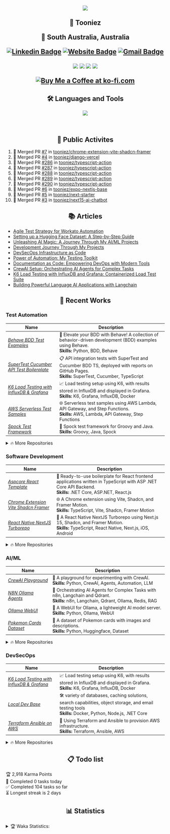 
<h2 align="center">

![](https://quotes-github-readme.vercel.app/api?type=horizontal&theme=catppuccin_mocha)


🤖 Tooniez

📍 South Australia, Australia 

<!-- <p align="center">
	<a href="https://github.com/tooniez">

  <img src="https://readme-typing-svg.herokuapp.com?font=Time+New+Roman&color=cyan&size=25&center=true&vCenter=true&width=600&height10&lines=Full+Stack+Engineer;Quality Assurance+Advocate;Serial+Starter!;AI+ML+Researcher;Coding+to+learn&hearts&center=true">
	</a>
</p> -->

[![Linkedin Badge](https://img.shields.io/badge/-tonyluu-blue?style=flat&logo=Linkedin&logoColor=white&link=https://www.linkedin.com/in/tonyluu888/)](https://www.linkedin.com/in/tonyluu888/)
[![Website Badge](https://img.shields.io/badge/-tooniez-47CCCC?style=flat&logo=Google-Chrome&logoColor=white&link=https://tooniez-land.vercel.app)](t[ooniez-land](https://tooniez-land.vercel.app))
[![Gmail Badge](https://img.shields.io/badge/-tooni22-c14438?style=flat&logo=Gmail&logoColor=white&link=mailto:tooni22@proton.me)](mailto:tooni22@proton.me)

 <!-- 🌐 [Website](https://tooniez-land.vercel.app) | 💼 [LinkedIn](https://www.linkedin.com/in/tonyluu888) | ✉️ [Email](mailto:tooni22@proton.me) | ❓ [Ask Me Anything](https://github.com/tooniez/ama/issues/new) -->



<img src="https://komarev.com/ghpvc/?username=tooniez&style=plastic&label=Views"><img>
<img src="https://badges.pufler.dev/visits/tooniez/brunotacca?color=black&logo=github" />
<a href="https://github.com/tooniez/"><img src="https://img.shields.io/github/followers/tooniez?color=%234CC61E&label=GitHub%20Followers%20%3A"/></a>
<a href="https://github.com/tooniez?tab=repositories"><img src="https://badges.frapsoft.com/os/v2/open-source.svg?v=103"/></a>
<!-- <a href="https://github.com/Naereen/badges"><img src="https://img.shields.io/badge/badges-awesome-green.svg"/></a> -->
<a href="https://ko-fi.com/tooniez"><img src="https://ko-fi.com/img/githubbutton_sm.svg" alt="Buy Me a Coffee at ko-fi.com" data-canonical-src="https://ko-fi.com/img/githubbutton_sm.svg" style="max-width: 100%;"></a>

</h2>


<!-- ### 🌟 About me

- A proud 🤴 of two amazing kiddos 💛
- Helping out at the family farm 🥒
- Constantly learning new tricks and skills 🤓
- Always up for family time 👪
- Bookworm and puzzle master 📘✍️
- Brainstorming life hacks to make life easier 😎
- Obsessed with AI & ML, exploring trends to create opportunities 🤖📈
- Passionate about evaluating quality in emerging tech 💻
 -->

<h2 align="center"> 🛠️ Languages and Tools</h2>
<p align="center">
<img width="400px"  src="https://skillicons.dev/icons?i=py,java,js,html,dotnet,css,react,nodejs,express,bun,django,md,github,postgres,mongo,git,vscode,docker,aws,postman,supabase,linux,ansible,vercel,neovim,fastapi,pytorch,django,selenium,cypress,jest,flask,bash&perline=10"  />
</p>
<br />

<h2 align="center"> 🚀 Public Activites </h2>

<!--START_SECTION:activity-->
1. 🎉 Merged PR [#7](https://github.com/tooniez/chrome-extension-vite-shadcn-framer/pull/7) in [tooniez/chrome-extension-vite-shadcn-framer](https://github.com/tooniez/chrome-extension-vite-shadcn-framer)
2. 🎉 Merged PR [#4](https://github.com/tooniez/django-vercel/pull/4) in [tooniez/django-vercel](https://github.com/tooniez/django-vercel)
3. 🎉 Merged PR [#286](https://github.com/tooniez/typescript-action/pull/286) in [tooniez/typescript-action](https://github.com/tooniez/typescript-action)
4. 🎉 Merged PR [#287](https://github.com/tooniez/typescript-action/pull/287) in [tooniez/typescript-action](https://github.com/tooniez/typescript-action)
5. 🎉 Merged PR [#288](https://github.com/tooniez/typescript-action/pull/288) in [tooniez/typescript-action](https://github.com/tooniez/typescript-action)
6. 🎉 Merged PR [#289](https://github.com/tooniez/typescript-action/pull/289) in [tooniez/typescript-action](https://github.com/tooniez/typescript-action)
7. 🎉 Merged PR [#290](https://github.com/tooniez/typescript-action/pull/290) in [tooniez/typescript-action](https://github.com/tooniez/typescript-action)
8. 🎉 Merged PR [#6](https://github.com/tooniez/expo-nextjs-base/pull/6) in [tooniez/expo-nextjs-base](https://github.com/tooniez/expo-nextjs-base)
9. 🎉 Merged PR [#5](https://github.com/tooniez/next-starter/pull/5) in [tooniez/next-starter](https://github.com/tooniez/next-starter)
10. 🎉 Merged PR [#3](https://github.com/tooniez/next15-ai-chatbot/pull/3) in [tooniez/next15-ai-chatbot](https://github.com/tooniez/next15-ai-chatbot)
<!--END_SECTION:activity-->

<h2 align="center"> 📚 Articles </h2>

<!-- ### 💡 Blog posts -->

<!-- BLOG-POST-LIST:START -->
- [Agile Test Strategy for Workato Automation](https://tooniez-land.vercel.app/post/qa-workato-ts/)
- [Setting up a Hugging Face Dataset: A Step-by-Step Guide](https://tooniez-land.vercel.app/post/aiml-huggingface-dataset-setup/)
- [Unleashing AI Magic: A Journey Through My AI/ML Projects](https://tooniez-land.vercel.app/post/aiml-repo-directory/)
- [Development Journey Through My Projects](https://tooniez-land.vercel.app/post/dev-repo-directory/)
- [DevSecOps Infrastructure as Code](https://tooniez-land.vercel.app/post/devops-repo-directory/)
- [Power of Automation: My Testing Toolkit](https://tooniez-land.vercel.app/post/qa-repo-directory/)
- [Documentation as Code: Empowering DevOps with Modern Tools](https://tooniez-land.vercel.app/post/devops-docs-as-code/)
- [CrewAI Setup: Orchestrating AI Agents for Complex Tasks](https://tooniez-land.vercel.app/post/aiml-crewai-setup/)
- [K6 Load Testing with InfluxDB and Grafana: Containerized Load Test Suite](https://tooniez-land.vercel.app/post/qa-k6-grafana-influxdb/)
- [Building Powerful Language AI Applications with Langchain](https://tooniez-land.vercel.app/post/aiml-langchain-setup/)
<!-- BLOG-POST-LIST:END -->

<h2 align="center">🌱 Recent Works</h2>

### Test Automation

| Name                  | Description                                                |
| ---------------------------------|--------------------------------------------------------------- |
| _[Behave BDD Test Examples](https://github.com/tooniez/behave-bdd-python)_         | 📃 Elevate your BDD with Behave! A collection of behavior-driven development (BDD) examples using Behave.<br>**Skills:** Python, BDD, Behave    |
| _[SuperTest Cucumber API Test Boilerplate](https://github.com/tooniez/supertest-cucumber-ts)_ | 📋 API integration tests with SuperTest and Cucumber BDD TS, deployed with reports on GitHub Pages.<br>**Skills:** SuperTest, Cucumber, TypeScript         |
| _[K6 Load Testing with InfluxDB & Grafana](https://github.com/tooniez/k6-grafana-influxdb)_ | 📈 Load testing setup using K6, with results stored in InfluxDB and displayed in Grafana.<br>**Skills:** K6, Grafana, InfluxDB, Docker         |
| _[AWS Serverless Test Samples](https://github.com/tooniez/aws-serverless-test-samples)_ | 🌐 Serverless test samples using AWS Lambda, API Gateway, and Step Functions.<br>**Skills:** AWS, Lambda, API Gateway, Step Functions         |
| _[Spock Test Framework](https://github.com/tooniez/spock-test-framework)_ | 📃 Spock test framework for Groovy and Java.<br>**Skills:** Groovy, Java, Spock         |

<details>
<summary> 🔥 More Repositories </summary>

### Test Automation

| Name                  | Description                                                |
| ---------------------------------|--------------------------------------------------------------- |
| _[E2E NightwatchJS Test Framework](https://github.com/tooniez/e2e-nightwatchjs-ts)_ | 🌐 End-to-end testing with NightwatchJS and TypeScript.<br>**Skills:** NightwatchJS, TypeScript         |
| _[Appium Multi Language Test Framework](https://github.com/tooniez/appium-framework)_            | 🗜️ A multi-language Appium test framework with examples in Node.js, Java (Maven), and C# (.NET).<br>**Skills:** Java, C#, .NET Core, Appium, Selenium WebDriver         |
| _[Cypress E2E Testing with Vue.js & TypeScript](https://github.com/tooniez/vuejs-typescript-cypress)_            | 🌟 Explore a streamlined Cypress test framework for VueJS applications.<br>**Skills:** Cypress, Vue.js, TypeScript         |
| _[Playwright E2E Test Framework](https://github.com/tooniez/e2e-test-automation-shopfront-exercise)_ | 🚀 End-to-end automated tests using Playwright for Shopfront applications.<br>**Skills:** Playwright, CI, Test Automation         |
| _[Cypress TheIconic Test Framework](https://github.com/tooniez/theiconic-cypress)_  | 🌐 Cypress repository to check TheIconic's shopping cart feature.<br>**Skills:** Cypress, TypeScript, Node.js         |
| _[Mobile Testing with TestNG, Java, Appium, & Browserstack](https://github.com/tooniez/java-testng-appium-browserstack)_ | 🤖 Start up Appium tests in TestNG on BrowserStack App Automate.<br>**Skills:** Java, Mobile Testing, Appium, Android, iOS         |
| _[Pact Contract API Testing with Express](https://github.com/tooniez/pact-express)_ | 🚨 Ensure API reliability through contract testing with Pact and Express.<br>**Skills:** Pact, Express.js, API Testing         |
| _[Pega Unit Test Results Retriever CliFx](https://github.com/tooniez/pegats-clifx-dotnet)_ | 🔧 A simple CliFX .NET command line tool to retrieve unit test results from Pega SAAS Endpoint.<br>**Skills:** C#, .NET Core, CLI         |
| _[Performance Testing with Locust on AWS & Terraform](https://github.com/tooniez/locust-terraform-aws)_ | ⚡️ Elevate performance testing with Terraform and Locust on AWS EC2.<br>**Skills:** Python, Terraform, AWS, Performance Testing         |
| _[RestAssured Maven Java JUnit](https://github.com/tooniez/restassured-maven-java)_ | 💨 Maven project using RestAssured and JUnit to test OpenWeatherAPI for air quality.<br>**Skills:** Java, RestAssured         |
| _[Salesforce Apex Unit/E2E Testing](https://github.com/tooniez/salesforce-apex-testing)_ | 📊 Repository for testing a Salesforce application using sfdx-lwc-jest.<br>**Skills:** Apex Programming, Salesforce Development, Salesforce Administration         |
| _[Specflow NUnit Boilerplate](https://github.com/tooniez/specflow-nunit-template)_ | ⚙ Ready-to-use boilerplate with BDD Specflow and NUnit runner.<br>**Skills:** SpecFlow, BDD, C#, Cucumber         |  |
| _[WireMock.Net Server Starter](https://github.com/tooniez/dotnet-wiremock)_ | 🖲️ Mock server using WireMock.Net.<br>**Skills:** .NET Framework, WireMock, C#, Mock         |
| _[Prisma Ecosystem Tests](https://github.com/tooniez/prisma-ecosystem-tests)_ | 🧰 Continuously tests Prisma Client with various operating systems, frameworks, platforms, databases and more.<br>**Skills:** Prisma, TypeScript, Node.js         |
| _[E2E Ethereum Hive Testing](https://github.com/tooniez/e2e-ethereum-hive-testing)_ | 🧰 Continuously tests Ethereum Hive with various operating systems, frameworks, platforms, databases and more.<br>**Skills:** Ethereum, Hive, TypeScript, Node.js         |
| _[Appium Docker Server](https://github.com/tooniez/appium-docker-server)_ | 🧰 Appium Docker Server for testing mobile applications.<br>**Skills:** Docker, Appium, Mobile Testing         |
</details>

### Software Development

| Name                  | Description                                                |
| ---------------------------------|--------------------------------------------------------------- |
| _[Aspcore React Template](https://github.com/tooniez/Aspcore.ReactTemplate)_                          | 🌱 Ready-to-use boilerplate for React frontend applications written in TypeScript with ASP .NET Core API Backend.<br>**Skills:** .NET Core, ASP.NET, React.js     |
| _[Chrome Extension Vite Shadcn Framer](https://github.com/tooniez/chrome-extension-vite-shadcn-framer)_ | 🌐 A Chrome extension using Vite, Shadcn, and Framer Motion.<br>**Skills:** TypeScript, Vite, Shadcn, Framer Motion         |
| _[React Native NextJS Turborepo](https://github.com/tooniez/reactnative-nextjs-turborepo)_ | 🧩 A React Native NextJS Turborepo using Next.js 15, Shadcn, and Framer Motion.<br>**Skills:** TypeScript, React Native, Next.js, iOS, Android         |

<details>
<summary> 🔥 More Repositories </summary>

### Software Development

| Name                  | Description                                                |
| ---------------------------------|--------------------------------------------------------------- |
| _[NextJS AI Chatbot](https://github.com/tooniez/next15-ai-chatbot)_ | 🤖 A NextJS AI Chatbot using Next.js 15, Shadcn, and Framer Motion.<br>**Skills:** TypeScript, Next.js, Shadcn, Framer Motion         |
| _[NextJS Base](https://github.com/tooniez/next15-base)_ | 🌱 A NextJS base using Next.js 15, Shadcn, and Framer Motion.<br>**Skills:** TypeScript, Next.js, Shadcn, Framer Motion         |
| _[Expo NextJS Railway Template](https://github.com/tooniez/expo-nextjs-base)_ | 🧩 A NextJS Starter Template using Next.js 15, Shadcn, and Framer Motion designed for Railway.<br>**Skills:** TypeScript, Expo, Next.js, Shadcn, Framer Motion         |
| _[Bun with MongoDB Sample](https://github.com/tooniez/bun-api-mongodb)_            | 🌱 A sample project demonstrating how to use Bun server with MongoDB.<br>**Skills:** TypeScript, MongoDB, Node.js, BunAPI         |
| _[NextJS Supabase Authentication Sample](https://github.com/tooniez/nextjs-supabase-auth)_ | 🔐 NextJS sample using Supabase Authentication.<br>**Skills:** Next.js, Supabase, React.js, TypeScript         |
| _[Static Site with AstroJS](https://tooniez-land.vercel.app/)_ | 📚 A blog where I post my latest work, written in AstroJS and hosted on Vercel.<br>**Skills:** Astro, TypeScript, Supabase, Vercel         |
| _[FastAPI Streamlit Stack](https://github.com/tooniez/fastapi-streamlit)_ | 📚 Full-stack application with a FastAPI backend and a Streamlit frontend.<br>**Skills:** Python, FastAPI, Streamlit         |
| _[Kotlin Multiplatform Mobile (KMM)](https://github.com/tooniez/kotlin-multiplatorm-app)_ | 🧩 Boilerplate for Kotlin Multiplatform Mobile applications with Android and iOS targets.<br>**Skills:** Kotlin, Swift, Android, iOS     | 

</details>


### AI/ML

| Name                  | Description                                                |
| ---------------------------------|--------------------------------------------------------------- |
| _[CrewAI Playground](https://github.com/tooniez/crewai-playground)_ | 🤖 A playground for experimenting with CrewAI.<br>**Skills:** Python, CrewAI, Agents, Automation, LLM |
| _[N8N Ollama Agents](https://github.com/tooniez/n8n-ollama-agents)_ | 🤖 Orchestrating AI Agents for Complex Tasks with n8n, Langchain and Qdrant.<br>**Skills:** n8n, Langchain, Qdrant, Ollama, Redis, RAG |
| _[Ollama WebUI](https://github.com/tooniez/ollama-webui)_ | 🤖 A WebUI for Ollama, a lightweight AI model server.<br> **Skills:** Python, Ollama, WebUI |
| _[Pokemon Cards Dataset](https://huggingface.co/datasets/tooni/pokemoncards)_ | 🎲 A dataset of Pokemon cards with images and descriptions.<br> **Skills:** Python, Huggingface, Dataset |
<details>
<summary> 🔥 More Repositories </summary>


### AI/ML


| Name | Description |
|------|-------------|
| _[FastAPI Llama2 HuggingfaceHub API](https://github.com/tooniez/fastapi-llama-hub-collab)_ | 📓 Run a FastAPI server with Llama 2 model integration using Google Colab's free T4 GPU.<br>**Skills:** Python, FastAPI, Jupyter, Huggingface |
| _[FastAPI Streamlit Stack](https://github.com/tooniez/fastapi-streamlit)_ | 📚 Full-stack application with a FastAPI backend and a Streamlit frontend.<br>**Skills:** Python, FastAPI, Streamlit |
| _[LLM Toolkit](https://github.com/tooniez/llm-toolkit)_ | 🧰 A collection of prompts, tools and functions for working with LLMs.<br>**Skills:** Python, OpenAI, Tool-chain, Prompt Engineering, Function Calling, Ollama, Modelfile |
| _[Streamlit Pokemon EDA](https://pokedex-production-6103.up.railway.app/)_ | 🎲 A Streamlit application with Exploratory Data Analysis (EDA) of Pokemon cards.<br>**Skills:** Python, Huggingface, Streamlit |

</details>

### DevSecOps

| Name                  | Description                                                |
| ---------------------------------|--------------------------------------------------------------- |
| _[K6 Load Testing with InfluxDB & Grafana](https://github.com/tooniez/k6-grafana-influxdb)_ | 📈 Load testing setup using K6, with results stored in InfluxDB and displayed in Grafana.<br>**Skills:** K6, Grafana, InfluxDB, Docker         |
| _[Local Dev Base](https://github.com/tooniez/local-dev-base)_ | 🛠  variety of databases, caching solutions, search capabilities, object storage, and email testing tools<br>**Skills:** Docker, Python, Node.js, .NET Core         |
| _[Terraform Ansible on AWS](https://github.com/tooniez/terraform-ansible-aws)_ | 🧱 Using Terraform and Ansible to provision AWS infrastructure.<br>**Skills:** Terraform, Ansible, AWS         |

<details>
<summary> 🔥 More Repositories </summary>

#### DevSecOps

| Name                  | Description                                                |
| ---------------------------------|--------------------------------------------------------------- |
| _[DevContainer Templates](https://github.com/tooniez/devcontainer-base)_ | 🛠 DevContainer templates providing consistent, reproducible setup for developers.<br>**Skills:** Docker, Python, Node.js, .NET Core         |
| _[DevContainer Python](https://github.com/tooniez/devcontainer-python)_ | 🐍 Python-specific DevContainer template for streamlined Python development.<br>**Skills:** Docker, Python         |
| _[DevOps Exercises](https://github.com/tooniez/devops-exercises)_ | 📚 Comprehensive collection of DevOps exercises covering various technologies.<br>**Skills:** Linux, Jenkins, AWS, SRE, Prometheus, Docker, Python, Ansible, Git, Kubernetes, Terraform, OpenStack, SQL, NoSQL, Azure, GCP, DNS, Elastic, Network, Virtualization         |
| _[DevContainer Golang](https://github.com/tooniez/devcontainer-golang)_ | 🐹 Golang-specific DevContainer template for efficient Go development.<br>**Skills:** Docker, Go         |
| _[DevContainer .NET](https://github.com/tooniez/devcontainer-dotnet)_ | 🎯 .NET-specific DevContainer template for seamless .NET development.<br>**Skills:** Docker, .NET Core         |
| _[DevContainer Python-Node](https://github.com/tooniez/devcontainer-python-node)_ | 🐍🟩 Combined Python and Node.js DevContainer template for full-stack development.<br>**Skills:** Docker, Python, Node.js         
| _[GitHub Typescript Reusable Action](https://github.com/tooniez/typescript-action)_ | 🧩 Base template for a re-usable GitHub Action.<br>**Skills:** GitHub, Node.js, JavaScript         |



</details>

<!-- 

<details>
<summary> 🔥 More Repositories </summary>

#### Test Automation

| Name                  | Description                                                |
| ---------------------------------|--------------------------------------------------------------- |
| _[Appium Multi Language Test Framework](https://github.com/tooniez/appium-framework)_            | 🗜️ A multi-language Appium test framework with examples in Node.js, Java (Maven), and C# (.NET).<br>**Skills:** Java, C#, .NET Core, Appium, Selenium WebDriver         |
| _[Cypress TheIconic Test Framework](https://github.com/tooniez/theiconic-cypress)_  | 🌐 Cypress repository to check TheIconic's shopping cart feature.<br>**Skills:** Cypress, TypeScript, Node.js         |
| _[Mobile Testing with TestNG, Java, Appium, & Browserstack](https://github.com/tooniez/java-testng-appium-browserstack)_ | 🤖 Start up Appium tests in TestNG on BrowserStack App Automate.<br>**Skills:** Java, Mobile Testing, Appium, Android, iOS         |
| _[Pact Contract API Testing with Express](https://github.com/tooniez/pact-express)_ | 🚨 Ensure API reliability through contract testing with Pact and Express.<br>**Skills:** Pact, Express.js, API Testing         |
| _[Pega Unit Test Results Retriever CliFx](https://github.com/tooniez/pegats-clifx-dotnet)_ | 🔧 A simple CliFX .NET command line tool to retrieve unit test results from Pega SAAS Endpoint.<br>**Skills:** C#, .NET Core, CLI         |
| _[Performance Testing with Locust on AWS & Terraform](https://github.com/tooniez/locust-terraform-aws)_ | ⚡️ Elevate performance testing with Terraform and Locust on AWS EC2.<br>**Skills:** Python, Terraform, AWS, Performance Testing         |
| _[RestAssured Maven Java JUnit](https://github.com/tooniez/restassured-maven-java)_ | 💨 Maven project using RestAssured and JUnit to test OpenWeatherAPI for air quality.<br>**Skills:** Java, RestAssured         |
| _[Salesforce Apex Unit/E2E Testing](https://github.com/tooniez/salesforce-apex-testing)_ | 📊 Repository for testing a Salesforce application using sfdx-lwc-jest.<br>**Skills:** Apex Programming, Salesforce Development, Salesforce Administration         |
| _[Specflow NUnit Boilerplate](https://github.com/tooniez/specflow-nunit-template)_ | ⚙ Ready-to-use boilerplate with BDD Specflow and NUnit runner.<br>**Skills:** SpecFlow, BDD, C#, Cucumber         |  |
| _[WireMock.Net Server Starter](https://github.com/tooniez/dotnet-wiremock)_ | 🖲️ Mock server using WireMock.Net.<br>**Skills:** .NET Framework, WireMock, C#, Mock         |

#### Software Development

| Name                  | Description                                                |
| ---------------------------------|--------------------------------------------------------------- |
| _[Aspcore React Template](https://github.com/tooniez/Aspcore.ReactTemplate)_                          | 🌱 Ready-to-use boilerplate for React frontend applications written in TypeScript with ASP .NET Core API Backend.<br>**Skills:** .NET Core, ASP.NET, React.js     |
| _[Bun with MongoDB Sample](https://github.com/tooniez/bun-api-mongodb)_            | 🌱 A sample project demonstrating how to use Bun server with MongoDB.<br>**Skills:** TypeScript, MongoDB, Node.js, BunAPI         |
| _[FastAPI Streamlit Stack](https://github.com/tooniez/fastapi-streamlit)_ | 📚 Full-stack application with a FastAPI backend and a Streamlit frontend.<br>**Skills:** Python, FastAPI, Streamlit         |
| _[Kotlin Multiplatform Mobile (KMM)](https://github.com/tooniez/kotlin-multiplatorm-app)_ | 🧩 Boilerplate for Kotlin Multiplatform Mobile applications with Android and iOS targets.<br>**Skills:** Kotlin, Swift, Android, iOS         |
| _[NextJS Supabase Authentication Sample](https://github.com/tooniez/nextjs-supabase-auth)_ | 🔐 NextJS sample using Supabase Authentication.<br>**Skills:** Next.js, Supabase, React.js, TypeScript         |
| _[Static Site with AstroJS](https://tooniez-land.vercel.app/)_ | 📚 A blog where I post my latest work, written in AstroJS and hosted on Vercel.<br>**Skills:** Astro, TypeScript, Supabase, Vercel         |

#### AI/ML


| Name | Description |
|------|-------------|
| [FastAPI Llama2 HuggingfaceHub API](https://github.com/tooniez/fastapi-llama-hub-collab) | 📓 Run a FastAPI server with Llama 2 model integration using Google Colab's free T4 GPU.<br>**Skills:** Python, FastAPI, Jupyter, Huggingface |
| [FastAPI Streamlit Stack](https://github.com/tooniez/fastapi-streamlit) | 📚 Full-stack application with a FastAPI backend and a Streamlit frontend.<br>**Skills:** Python, FastAPI, Streamlit |
| [Streamlit Pokemon EDA](https://pokedex-production-6103.up.railway.app/) | 🎲 A Streamlit application with Exploratory Data Analysis (EDA) of Pokemon cards.<br>**Skills:** Python, Huggingface, Streamlit |
| [N8N Ollama Agents](https://github.com/tooniez/n8n-ollama-agents) | 🤖 Orchestrating AI Agents for Complex Tasks with n8n, Langchain and Qdrant.<br>**Skills:** n8n, Langchain, Qdrant, Ollama, Redis, RAG |
| [LLM Toolkit](https://github.com/tooniez/llm-toolkit) | 🧰 A collection of prompts, tools and functions for working with LLMs.<br>**Skills:** Python, OpenAI, Tool-chain, Prompt Engineering, Function Calling, Ollama, Modelfile |
| [CrewAI Playground](https://github.com/tooniez/crewai-playground) | 🤖 A playground for experimenting with CrewAI.<br>**Skills:** Python, CrewAI, Agents, Automation, LLM |

##### Datasets

| Name | Description |
|------|-------------|
| [Pokemon Cards Dataset](https://huggingface.co/datasets/tooni/pokemoncards) | 🎲 A dataset of Pokemon cards with images and descriptions.<br> **Skills:** Python, Huggingface, Dataset |


#### DevSecOps

| Name                  | Description                                                |
| ---------------------------------|--------------------------------------------------------------- |
| _[DevContainer Templates](https://github.com/tooniez/devcontainer-base)_ | 🛠 DevContainer templates providing consistent, reproducible setup for developers.<br>**Skills:** Docker, Python, Node.js, .NET Core         |
| _[DevContainer Python](https://github.com/tooniez/devcontainer-python)_ | 🐍 Python-specific DevContainer template for streamlined Python development.<br>**Skills:** Docker, Python         |
| _[DevOps Exercises](https://github.com/tooniez/devops-exercises)_ | 📚 Comprehensive collection of DevOps exercises covering various technologies.<br>**Skills:** Linux, Jenkins, AWS, SRE, Prometheus, Docker, Python, Ansible, Git, Kubernetes, Terraform, OpenStack, SQL, NoSQL, Azure, GCP, DNS, Elastic, Network, Virtualization         |
| _[DevContainer Golang](https://github.com/tooniez/devcontainer-golang)_ | 🐹 Golang-specific DevContainer template for efficient Go development.<br>**Skills:** Docker, Go         |
| _[DevContainer .NET](https://github.com/tooniez/devcontainer-dotnet)_ | 🎯 .NET-specific DevContainer template for seamless .NET development.<br>**Skills:** Docker, .NET Core         |
| _[DevContainer Python-Node](https://github.com/tooniez/devcontainer-python-node)_ | 🐍🟩 Combined Python and Node.js DevContainer template for full-stack development.<br>**Skills:** Docker, Python, Node.js         
| _[GitHub Typescript Reusable Action](https://github.com/tooniez/typescript-action)_ | 🧩 Base template for a re-usable GitHub Action.<br>**Skills:** GitHub, Node.js, JavaScript         |
| _[Terraform Ansible on AWS](https://github.com/tooniez/terraform-ansible-aws)_ | 🧱 Using Terraform and Ansible to provision AWS infrastructure.<br>**Skills:** Terraform, Ansible, AWS         |
| _[K6 Load Testing with InfluxDB & Grafana](https://github.com/tooniez/k6-grafana-influxdb)_ | 📈 Load testing setup using K6, with results stored in InfluxDB and displayed in Grafana.<br>**Skills:** K6, Grafana, InfluxDB, Docker         |
| _[Local Dev Base](https://github.com/tooniez/local-dev-base)_ | 🛠  variety of databases, caching solutions, search capabilities, object storage, and email testing tools<br>**Skills:** Docker, Python, Node.js, .NET Core         |

</details> -->

<!-- <details>

<summary> 📦 Packages </summary>

```shell
TODO: add packages here
```

</details> -->

<h2 align="center">📋 Todo list</h2>

<!-- TODO-IST:START -->
🏆  2,918 Karma Points           
🌸  Completed 0 tasks today           
✅  Completed 104 tasks so far           
⏳  Longest streak is 2 days
<!-- TODO-IST:END -->

<h2 align="center">📊 Statistics</h2>


<details>

<summary> 🏆 Waka Statistics: </summary>

<br>

<!--START_SECTION:waka-->
![Code Time](http://img.shields.io/badge/Code%20Time-534%20hrs%2042%20mins-blue)

![Profile Views](http://img.shields.io/badge/Profile%20Views-2-blue)

**🐱 My GitHub Data** 

> 📦 1.7 MB Used in GitHub's Storage 
 > 
> 🏆 1,212 Contributions in the Year 2025
 > 
> 💼 Opted to Hire
 > 
> 📜 371 Public Repositories 
 > 
> 🔑 188 Private Repositories 
 > 
**I'm an Early 🐤** 

```text
🌞 Morning                14765 commits       ███████░░░░░░░░░░░░░░░░░░   29.48 % 
🌆 Daytime                12984 commits       ██████░░░░░░░░░░░░░░░░░░░   25.92 % 
🌃 Evening                11916 commits       ██████░░░░░░░░░░░░░░░░░░░   23.79 % 
🌙 Night                  10426 commits       █████░░░░░░░░░░░░░░░░░░░░   20.81 % 
```
📅 **I'm Most Productive on Tuesday** 

```text
Monday                   7284 commits        ████░░░░░░░░░░░░░░░░░░░░░   14.54 % 
Tuesday                  8452 commits        ████░░░░░░░░░░░░░░░░░░░░░   16.87 % 
Wednesday                7149 commits        ████░░░░░░░░░░░░░░░░░░░░░   14.27 % 
Thursday                 7073 commits        ████░░░░░░░░░░░░░░░░░░░░░   14.12 % 
Friday                   6068 commits        ███░░░░░░░░░░░░░░░░░░░░░░   12.11 % 
Saturday                 6850 commits        ███░░░░░░░░░░░░░░░░░░░░░░   13.68 % 
Sunday                   7215 commits        ████░░░░░░░░░░░░░░░░░░░░░   14.40 % 
```


📊 **This Week I Spent My Time On** 

```text
🕑︎ Time Zone: Australia/Adelaide

💬 Programming Languages: 
sh                       8 mins              █████████████████░░░░░░░░   69.22 % 
TypeScript               3 mins              ████████░░░░░░░░░░░░░░░░░   30.78 % 

🔥 Editors: 
Zsh                      8 mins              █████████████████░░░░░░░░   69.22 % 
Neovim                   3 mins              ████████░░░░░░░░░░░░░░░░░   30.78 % 

🐱‍💻 Projects: 
Terminal                 8 mins              █████████████████░░░░░░░░   67.99 % 
pokedex-binder           3 mins              ████████░░░░░░░░░░░░░░░░░   30.78 % 
tooniez                  0 secs              ░░░░░░░░░░░░░░░░░░░░░░░░░   00.69 % 
dotfiles                 0 secs              ░░░░░░░░░░░░░░░░░░░░░░░░░   00.55 % 

💻 Operating System: 
Mac                      12 mins             █████████████████████████   100.00 % 
```

**I Mostly Code in TypeScript** 

```text
TypeScript               78 repos            █████████░░░░░░░░░░░░░░░░   34.51 % 
Python                   36 repos            ████░░░░░░░░░░░░░░░░░░░░░   15.93 % 
JavaScript               24 repos            ███░░░░░░░░░░░░░░░░░░░░░░   10.62 % 
Astro                    16 repos            ██░░░░░░░░░░░░░░░░░░░░░░░   07.08 % 
MDX                      5 repos             █░░░░░░░░░░░░░░░░░░░░░░░░   02.21 % 
```



**Timeline**

![Lines of Code chart](https://raw.githubusercontent.com/tooniez/tooniez/main/assets/bar_graph.png)


 Last Updated on 27/02/2025 19:02:39 UTC
<!--END_SECTION:waka-->

<p align="center">
  <img src="https://github.com/tooniez/tooniez/blob/main/github-metrics.svg" alt="Metrics">
  <!-- Replace example.com with the actual URL hosting the image file -->
</p>

<div align="center"> <!-- Alternatively, you can use <div> instead of <p> -->
  <a href="https://app.daily.dev/tooniez">
    <img src="https://api.daily.dev/devcards/d6a644cd193c433b82938cbb12d7a689.png?r=hk4" width="400" alt="tooniez's Dev Card">
    <!-- Replace the API URL with the actual URL generated by daily.dev -->
    <!-- Provide alternative text for the image -->
  </a>
</div>

</details>

<!-- 
<p align="left">
  <img src="https://readme-jokes.vercel.app/api" alt="Jokes Card">
  <!-- Replace the URL if you want to use a different joke API or update the existing endpoint -->
<!-- </p>  -->
